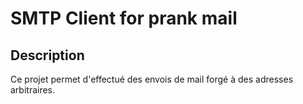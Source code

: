 # SMTP Client for prank mail

## Description
Ce projet permet d'effectué des envois de mail forgé à des adresses arbitraires.

